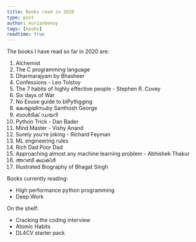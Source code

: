 ```yaml
---
title: Books read in 2020
type: post
author: kurianbenoy
tags: [books]
readtime: true
---
```


The books I have read so far in 2020 are:

1. Alchemist
2. The C programming language
3. Dharmarajyam by Bhasheer
4. Confessions - Leo Tolstoy
5. The 7 habits of highly effective people - Stephen R. Covey
6. Six days of War
7. No Exuse guide to blPythgging
8.  കേരളയിസംby  Santhosh George
9. ബാൾടിക് ഡയറി
10. Python Trick - Dan Bader
11. Mind Master - Vishy Anand
12. Surely you're joking - Richard Feyman
13. ML engineering rules
14. Rich Dad Poor Dad
15. Approaching almost any machine learning problem - Abhishek Thakur
16. അറബി കഥക്ൾ
17. Illustrated Biography of Bhagat Singh

Books currently reading:

- High performance python programming
- Deep Work

On the shelf:

- Cracking the coding interview
- Atomic Habits
- DL4CV starter pack
